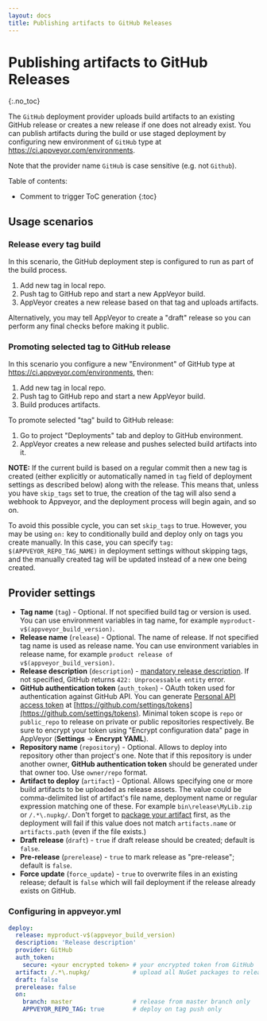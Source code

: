 ```yaml
---
layout: docs
title: Publishing artifacts to GitHub Releases
---
```


<!-- markdownlint-disable MD022 MD032 -->
# Publishing artifacts to GitHub Releases
{:.no_toc}

The `GitHub` deployment provider uploads build artifacts to an existing GitHub release
or creates a new release if one does not already exist. You can publish artifacts during
the build or use staged deployment by configuring new environment of `GitHub` type at
<https://ci.appveyor.com/environments>.

Note that the provider name `GitHub` is case sensitive (e.g. not `Github`).

Table of contents:

* Comment to trigger ToC generation
{:toc}
<!-- markdownlint-enable MD022 MD032 -->


## Usage scenarios

### Release every tag build

In this scenario, the GitHub deployment step is configured to run as part of the build process.

1. Add new tag in local repo.
2. Push tag to GitHub repo and start a new AppVeyor build.
3. AppVeyor creates a new release based on that tag and uploads artifacts.

Alternatively, you may tell AppVeyor to create a "draft" release so you can perform any final checks before making it public.


### Promoting selected tag to GitHub release

In this scenario you configure a new "Environment" of GitHub type at <https://ci.appveyor.com/environments>, then:

1. Add new tag in local repo.
2. Push tag to GitHub repo and start a new AppVeyor build.
3. Build produces artifacts.

To promote selected "tag" build to GitHub release:

1. Go to project "Deployments" tab and deploy to GitHub environment.
2. AppVeyor creates a new release and pushes selected build artifacts into it.

**NOTE:** If the current build is based on a regular commit then a new tag is created (either explicitly or automatically named in `tag` field of deployment settings as described below) along with the release. This means that, unless you have `skip_tags` set to true, the creation of the tag will also send a webhook to Appveyor, and the deployment process will begin again, and so on.

To avoid this possible cycle, you can set `skip_tags` to true. However, you may be using `on:` key to conditionally build and deploy only on tags you create manually. In this case, you can specify `tag: $(APPVEYOR_REPO_TAG_NAME)` in deployment settings without skipping tags, and the manually created tag will be updated instead of a new one being created.

## Provider settings

* **Tag name** (`tag`) - Optional. If not specified build tag or version is used. You can use environment variables in tag name, for example `myproduct-v$(appveyor_build_version)`.
* **Release name** (`release`) - Optional. The name of release. If not specified tag name is used as release name. You can use environment variables in release name, for example `product release of v$(appveyor_build_version)`.
* **Release description** (`description`) - [mandatory release description](https://appveyor.tenderapp.com/discussions/problems/2975-github-deployment). If not specified, GitHub returns `422: Unprocessable entity` error.
* **GitHub authentication token** (`auth_token`) - OAuth token used for authentication against GitHub API. You can generate [Personal API access token](https://github.com/blog/1509-personal-api-tokens) at [https://github.com/settings/tokens](https://github.com/settings/tokens). Minimal token scope is `repo` or `public_repo` to release on private or public repositories respectively. Be sure to encrypt your token using "Encrypt configuration data" page in AppVeyor (**Settings** &rarr; **Encrypt YAML**).
* **Repository name** (`repository`) - Optional. Allows to deploy into repository other than project's one. Note that if this repository is under another owner, **GitHub authentication token** should be generated under that owner too. Use `owner/repo` format.
* **Artifact to deploy** (`artifact`) - Optional. Allows specifying one or more build artifacts to be uploaded as release assets. The value could be comma-delimited list of artifact's file name, deployment name or regular expression matching one of these. For example `bin\release\MyLib.zip` or `/.*\.nupkg/`. Don't forget to [package your artifact](/docs/packaging-artifacts/) first, as the deployment will fail if this value does not match `artifacts.name` or `artifacts.path` (even if the file exists.)
* **Draft release** (`draft`) - `true` if draft release should be created; default is `false`.
* **Pre-release** (`prerelease`) - `true` to mark release as "pre-release"; default is `false`.
* **Force update** (`force_update`) - `true` to overwrite files in an existing release; default is `false` which will fail deployment if the release already exists on GitHub.

### Configuring in appveyor.yml

```yaml
deploy:
  release: myproduct-v$(appveyor_build_version)
  description: 'Release description'
  provider: GitHub
  auth_token:
    secure: <your encrypted token> # your encrypted token from GitHub
  artifact: /.*\.nupkg/            # upload all NuGet packages to release assets
  draft: false
  prerelease: false
  on:
    branch: master                 # release from master branch only
    APPVEYOR_REPO_TAG: true        # deploy on tag push only
```
